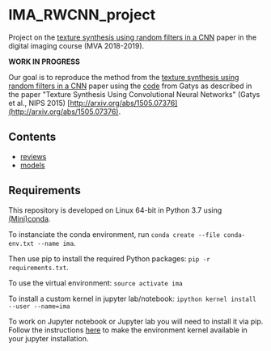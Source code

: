 # IMA_RWCNN_project
Project on the [texture synthesis using random filters in a CNN](https://arxiv.org/abs/1606.04801) paper in the digital imaging course (MVA 2018-2019).

**WORK IN PROGRESS**

Our goal is to reproduce the method from the [texture synthesis using random filters in a CNN](https://arxiv.org/abs/1606.04801) paper using the [code](https://github.com/leongatys/DeepTextures) from Gatys as described in the paper "Texture Synthesis Using Convolutional Neural Networks" (Gatys et al., NIPS 2015) [http://arxiv.org/abs/1505.07376](http://arxiv.org/abs/1505.07376).

## Contents

* [reviews](./reviews)
* [models](./models)

## Requirements

This repository is developed on Linux 64-bit in Python 3.7 using [(Mini)conda](https://conda.io/miniconda.html).

To instanciate the conda environment, run ``conda create --file conda-env.txt --name ima``.

Then use pip to install the required Python packages: ``pip -r requirements.txt``.

To use the virtual environment: ``source activate ima``

To install a custom kernel in jupyter lab/notebook: ``ipython kernel install --user --name=ima``

To work on Jupyter notebook or Jupyter lab you will need to install it via pip. Follow the instructions [here](https://anbasile.github.io/programming/2017/06/25/jupyter-venv/) to make the environment kernel available in your jupyter installation.
